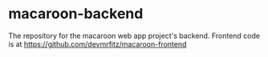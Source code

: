 # macaroon-backend
The repository for the macaroon web app project's backend.
Frontend code is at https://github.com/devmrfitz/macaroon-frontend
